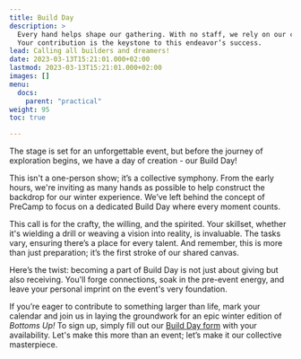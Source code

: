 ```yaml
---
title: Build Day
description: >
  Every hand helps shape our gathering. With no staff, we rely on our collective effort to transform a space into an arena for connection and exploration. 
  Your contribution is the keystone to this endeavor’s success. 
lead: Calling all builders and dreamers!
date: 2023-03-13T15:21:01.000+02:00
lastmod: 2023-03-13T15:21:01.000+02:00
images: []
menu: 
  docs:
    parent: "practical"
weight: 95
toc: true

---
```


The stage is set for an unforgettable event, but before the journey of exploration begins, we have a day of creation - our Build Day!

This isn't a one-person show; it’s a collective symphony. From the early hours, we're inviting as many hands as possible to help construct the backdrop for our winter experience. We’ve left behind the concept of PreCamp to focus on a dedicated Build Day where every moment counts.

This call is for the crafty, the willing, and the spirited. Your skillset, whether it's wielding a drill or weaving a vision into reality, is invaluable. The tasks vary, ensuring there’s a place for every talent. And remember, this is more than just preparation; it’s the first stroke of our shared canvas.

Here’s the twist: becoming a part of Build Day is not just about giving but also receiving. You'll forge connections, soak in the pre-event energy, and leave your personal imprint on the event's very foundation.

If you’re eager to contribute to something larger than life, mark your calendar and join us in laying the groundwork for an epic winter edition of _Bottoms Up!_ To sign up, simply fill out our [Build Day form](https://forms.gle/R7ptCx6uXLiy5F7c9) with your availability. Let's make this more than an event; let’s make it our collective masterpiece.
